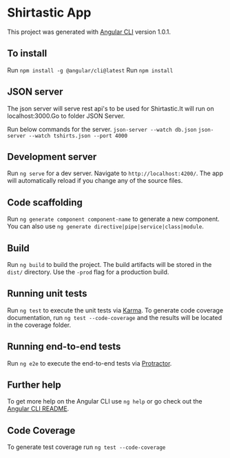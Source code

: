 # Shirtastic App

This project was generated with [Angular CLI](https://github.com/angular/angular-cli) version 1.0.1.

## To install
Run `npm install -g @angular/cli@latest`
Run `npm install`

## JSON server

The json server will serve rest api's to be used for Shirtastic.It will run on
localhost:3000.Go to folder JSON Server.

Run below commands for the server.
`json-server --watch db.json` 
`json-server --watch tshirts.json --port 4000` 

## Development server

Run `ng serve` for a dev server. Navigate to `http://localhost:4200/`. The app will automatically reload if you change any of the source files.


## Code scaffolding

Run `ng generate component component-name` to generate a new component. You can also use `ng generate directive|pipe|service|class|module`.

## Build

Run `ng build` to build the project. The build artifacts will be stored in the `dist/` directory. Use the `-prod` flag for a production build.

## Running unit tests

Run `ng test` to execute the unit tests via [Karma](https://karma-runner.github.io).
To generate code coverage documentation, run `ng test --code-coverage` and the results will be located in the coverage folder.

## Running end-to-end tests

Run `ng e2e` to execute the end-to-end tests via [Protractor](http://www.protractortest.org/).

## Further help

To get more help on the Angular CLI use `ng help` or go check out the [Angular CLI README](https://github.com/angular/angular-cli/blob/master/README.md).


## Code Coverage

To generate test coverage run `ng test --code-coverage`